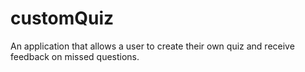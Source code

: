 # customQuiz
An application that allows a user to create their own quiz and receive feedback on missed questions.
